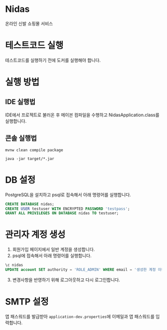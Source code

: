 # Nidas
온라인 신발 쇼핑몰 서비스

# 테스트코드 실행
테스트코드를 실행하기 전에 도커를 실행해야 합니다.

# 실행 방법
## IDE 실행법
IDE에서 프로젝트로 불러온 후 메이븐 컴파일을 수행하고 NidasApplication.class를 실행합니다.

## 콘솔 실행법
```
mvnw clean compile package
```
```
java -jar target/*.jar
```

# DB 설정
PostgreSQL을 설치하고 psql로 접속해서 아래 명령어를 실행합니다.

```sql
CREATE DATABASE nidas;
CREATE USER testuser WITH ENCRYPTED PASSWORD 'testpass';
GRANT ALL PRIVILEGES ON DATABASE nidas TO testuser;
```

# 관리자 계정 생성
1. 회원가입 페이지에서 일반 계정을 생성합니다.
2. psql에 접속해서 아래 명령어를 실행합니다.

```sql
\c nidas
UPDATE account SET authority = 'ROLE_ADMIN' WHERE email = '생성한 계정 이메일';
```

3. 변경사항을 반영하기 위해 로그아웃하고 다시 로그인합니다.

# SMTP 설정
앱 패스워드를 발급받아 `application-dev.properties`에 이메일과 앱 패스워드를 입력합니다.

